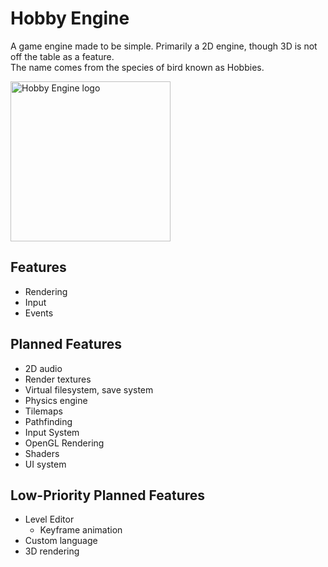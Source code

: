# Hobby Engine

A game engine made to be simple. Primarily a 2D engine, though 3D is not off the table as a feature.<br>
The name comes from the species of bird known as Hobbies.

<picture>
  <source media="(prefers-color-scheme: dark)" srcset="https://github.com/IAmCheeseman/hobby-engine/blob/main/assets/hobby-dark.png">
  <source media="(prefers-color-scheme: light)" srcset="https://github.com/IAmCheeseman/hobby-engine/blob/main/assets/hobby-light.png">
  <img alt="Hobby Engine logo" width="256px" height="256px">
</picture>

## Features
- Rendering
- Input
- Events

## Planned Features
- 2D audio
- Render textures
- Virtual filesystem, save system
- Physics engine
- Tilemaps
- Pathfinding
- Input System
- OpenGL Rendering
- Shaders
- UI system

## Low-Priority Planned Features
- Level Editor
  - Keyframe animation
- Custom language
- 3D rendering
